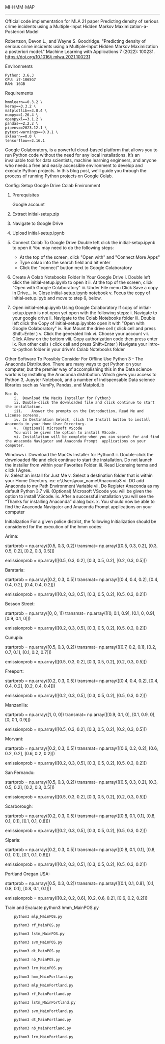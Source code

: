 MI-HMM-MAP
________________________________________
Official code implementation for MLA 21 paper Predicting density of serious crime incidents using a Multiple-Input Hidden Markov Maximization-a-Posteriori Model 

Robertson, Devon L., and Wayne S. Goodridge. "Predicting density of serious crime incidents using a Multiple-Input Hidden Markov Maximization a posteriori model." Machine Learning with Applications 7 (2022): 100231. https://doi.org/10.1016/j.mlwa.2021.100231

Environments
   
    Python: 3.6.3
    CPU: i7-1065G7
    RAM: 16GB

Requirements
 
    hmmlearn==0.3.2 \
    keras==3.3.2 \
    matplotlib==3.8.4 \
    numpy==1.26.4 \
    openpyxl==3.1.2 \
    pandas==2.2.2 \
    pipenv==2023.12.1 \
    pytest-warnings==0.3.1 \
    sklearn==0.0 \
    tensorflow==2.16.1

Google Colaboratory, is a powerful cloud-based platform that allows you to run Python code
without the need for any local installations. It’s an invaluable tool for data scientists,
machine learning engineers, and anyone who needs a free and easily accessible environment 
to develop and execute Python projects. In this blog post, we’ll guide you through the 
process of running Python projects on Google Colab.


Config: Setup Google Drive Colab Environment
1.	Prerequisites
	
       Google account
2.	Extract initial-setup.zip
3.	Navigate to Google Drive
4.	Upload initial-setup.ipynb
5.	Connect Colab To Google Drive
	Double left click the initial-setup.ipynb to open it
	You may need to do the following steps:
    -	At the top of the screen, click "Open with" and "Connect More Apps"
    -	Type colab into the search field and hit enter
    -	Click the "connect" button next to Google Colaboratory
6.	Create A Colab Notebooks Folder In Your Google Drive
    i.	Double left click the initial-setup.ipynb to open it
    ii.	At the top of the screen, click "Open with Google Colaboratory" 
    iii.	Under File menu Click Save a copy in Drive... 
    iv.	Close initial-setup.ipynb notebook 
    v.	Focus the copy of initial-setup.ipyb and move to step 6, below.
7.	Open initial-setup.ipynb Using Google Colaboratory
	If copy of initial-setup.ipynb is not open yet open with the following steps:
    i.	Navigate to your google drive 
    ii.	Navigate to the Colab Notebooks folder
    iii.	Double left click the Copy of initial-setup.ipynbto open it with "Open with Google Colaboratory" 
    iv.	Run Mount the drive cell ( click cell and press Shift+Enter )
    v.	Click the generated link 
    vi.	Choose your account
    vii.	Click Allow on the bottom
    viii.	Copy authorization code then press enter
    ix.	Run other cells ( click cell and press Shift+Enter )
Navigate your intro-to-python folder in your drive's Colab Notebooks folder

Other  Software To Possibly Consider For Offline Use
    Python 3 - The Anaconda Distribution.
    There are many ways to get Python on your computer, but the premier way of accomplishing this in the Data science world is by installing the Anaconda distribution.
    Which gives you access to Python 3, Jupyter Notebook, and a number of indispensable Data science libraries such as NumPy, Pandas, and MatplotLib

    Mac Os
        i.	Download the MacOs Installer for Python3
        ii.	Double-click the downloaded file and click continue to start the installation.
        iii.	Answer the prompts on the Introduction, Read Me and License screens.
        iv.	In Destination Select, click the Install button to install Anaconda in your Home User Directory.
        v.	(Optional) Microsoft VScode
        You will be given the option to install VScode. 
        vi.	Installation will be complete when you can search for and find the Anaconda Navigator and Anaconda Prompt  applications on your computer.

  Windows
        i.	Download the MacOs Installer for Python3
        ii.	 Double-click the downloaded file and click continue to start the installation.
        Do not launch the installer from within your Favorites Folder.
        iii.	 Read Licensing terms and click I Agree.  
        iv.	 Select an install for Just Me
        v.	Select a destination folder that is within your Home Directory.
        ex: c:\Users\your_name\Anaconda3
        vi.	DO add Anaconda to my Path Environment Variable
        vii.	Do Register Anaconda as my default Python 3.7
        viii.	(Optional) Microsoft VScode
        you will be given the option to install VScode. 
        ix.	After a successful installation you will see the “Thanks for installing Anaconda” dialog box.
        x.	You should now be able to find the Anaconda Navigator and Anaconda Prompt applications on your computer

Initialization For a given police district, the following Initialization should be considered for the execution of the hmm codes:

Arima:

startprob = np.array([0.5, 0.3, 0.2]) transmat= np.array([[0.5, 0.3, 0.2], [0.3, 0.5, 0.2], [0.2, 0.3, 0.5]])

emissionprob = np.array([[0.5, 0.3, 0.2], [0.3, 0.5, 0.2], [0.2, 0.3, 0.5]])

Barataria: 

startprob = np.array([0.2, 0.3, 0.5]) transmat= np.array([[0.4, 0.4, 0.2], [0.4, 0.4, 0.2], [0.4, 0.4, 0.2]])

emissionprob = np.array([[0.2, 0.3, 0.5], [0.3, 0.5, 0.2], [0.5, 0.3, 0.2]])

Besson Street: 

startprob = np.array([0, 0, 1]) transmat= np.array([[0, 0.1, 0.9], [0.1, 0, 0.9], [0.9, 0.1, 0]])

emissionprob = np.array([[0.2, 0.3, 0.5], [0.3, 0.5, 0.2], [0.5, 0.3, 0.2]])

Cunupia: 

startprob = np.array([0.5, 0.3, 0.2]) transmat= np.array([[0.7, 0.2, 0.1], [0.2, 0.7, 0.1], [0.1, 0.2, 0.7]])

emissionprob = np.array([[0.5, 0.3, 0.2], [0.3, 0.5, 0.2], [0.2, 0.3, 0.5]])

Freeport: 

startprob = np.array([0.2, 0.3, 0.5]) transmat= np.array([[0.4, 0.4, 0.2], [0.4, 0.4, 0.2], [0.2, 0.4, 0.4]])

emissionprob = np.array([[0.2, 0.3, 0.5], [0.3, 0.5, 0.2], [0.5, 0.3, 0.2]])

Manzanilla: 

startprob = np.array([1, 0, 0]) transmat= np.array([[0.9, 0.1, 0], [0.1, 0.9, 0], [0, 0.1, 0.9]])

emissionprob = np.array([[0.5, 0.3, 0.2], [0.3, 0.5, 0.2], [0.2, 0.3, 0.5]])

Morvant: 

startprob = np.array([0.2, 0.3, 0.5]) transmat= np.array([[0.6, 0.2, 0.2], [0.6, 0.2, 0.2], [0.6, 0.2, 0.2]])

emissionprob = np.array([[0.2, 0.3, 0.5], [0.3, 0.5, 0.2], [0.5, 0.3, 0.2]])

San Fernando: 

startprob = np.array([0.5, 0.3, 0.2]) transmat= np.array([[0.5, 0.3, 0.2], [0.3, 0.5, 0.2], [0.2, 0.3, 0.5]])

emissionprob = np.array([[0.5, 0.3, 0.2], [0.3, 0.5, 0.2], [0.2, 0.3, 0.5]])

Scarborough: 

startprob = np.array([0.2, 0.3, 0.5]) transmat= np.array([[0.8, 0.1, 0.1], [0.8, 0.1, 0.1], [0.1, 0.1, 0.8]])

emissionprob = np.array([[0.2, 0.3, 0.5], [0.3, 0.5, 0.2], [0.5, 0.3, 0.2]])

Siparia: 

startprob = np.array([0.2, 0.3, 0.5]) transmat= np.array([[0.8, 0.1, 0.1], [0.8, 0.1, 0.1], [0.1, 0.1, 0.8]])

emissionprob = np.array([[0.2, 0.3, 0.5], [0.3, 0.5, 0.2], [0.5, 0.3, 0.2]])

Portland Oregan USA:

startprob = np.array([0.5, 0.3, 0.2]) transmat= np.array([[0.1, 0.1, 0.8], [0.1, 0.8, 0.1], [0.8, 0.1, 0.1]])

emissionprob = np.array([[0.2, 0.2, 0.6], [0.2, 0.6, 0.2], [0.6, 0.2, 0.2]])

Train and Evaluate
        python3 hmm_MainPOS.py

        python3 mlp_MainPOS.py
        
        python3 rf_MainPOS.py
        
        python3 lstm_MainPOS.py
        
        python3 svm_MainPOS.py
        
        python3 dt_MainPOS.py
    
        python3 nb_MainPOS.py
    
        python3 lrm_MainPOS.py
        
        python3 hmm_MainPortland.py
    
        python3 mlp_MainPortland.py
        
        python3 rf_MainPortland.py
    
        python3 lstm_MainPortland.py
    
        python3 svm_MainPortland.py
    
        python3 dt_MainPortland.py
        
        python3 nb_MainPortland.py
    
        python3 lrm_MainPortland.py
